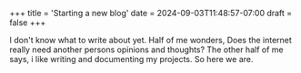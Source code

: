 +++
title = 'Starting a new blog'
date = 2024-09-03T11:48:57-07:00
draft = false
+++

I don't know what to write about yet. Half of me wonders, Does the internet really need another persons opinions and thoughts? The other half of me says, i like writing and documenting my projects. So here we are.
